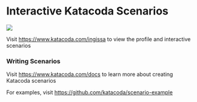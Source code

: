 # Interactive Katacoda Scenarios

[![](http://shields.katacoda.com/katacoda/ingissa/count.svg)](https://www.katacoda.com/ingissa "Get your profile on Katacoda.com")

Visit https://www.katacoda.com/ingissa to view the profile and interactive scenarios

### Writing Scenarios
Visit https://www.katacoda.com/docs to learn more about creating Katacoda scenarios

For examples, visit https://github.com/katacoda/scenario-example
